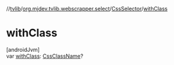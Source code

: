 //[tvlib](../../../index.md)/[org.mjdev.tvlib.webscrapper.select](../index.md)/[CssSelector](index.md)/[withClass](with-class.md)

# withClass

[androidJvm]\
var [withClass](with-class.md): [CssClassName](../index.md#-1154234121%2FClasslikes%2F-1596939238)?
